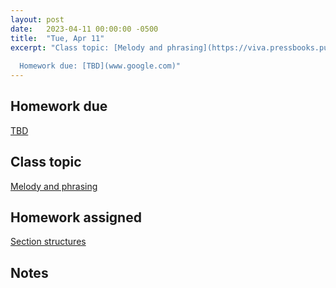 ```yaml
---
layout: post
date:   2023-04-11 00:00:00 -0500
title:  "Tue, Apr 11"
excerpt: "Class topic: [Melody and phrasing](https://viva.pressbooks.pub/openmusictheory/chapter/melody-and-phrasing/)
  
  Homework due: [TBD](www.google.com)"
---
```


## Homework due

[TBD](www.google.com)

## Class topic

[Melody and phrasing](https://viva.pressbooks.pub/openmusictheory/chapter/melody-and-phrasing/)

## Homework assigned

[Section structures](https://viva.pressbooks.pub/openmusictheory/chapter/melody-and-phrasing/#assignments)

## Notes


